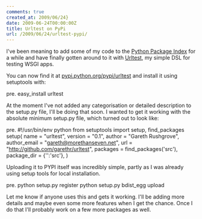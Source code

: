 ```yaml
---
comments: true
created_at: 2009/06/24}
date: 2009-06-24T00:00:00Z
title: Urltest on PyPi
url: /2009/06/24/urltest-pypi/
---
```


I've been meaning to add some of my code to the [Python Package Index](http://pypi.python.org) for a while and have finally gotten around to it with [Urltest](http://github.com/garethr/urltest/tree/master), my simple DSL for testing WSGI apps.

You can now find it at [pypi.python.org/pypi/urltest](http://pypi.python.org/pypi/urltest) and install it using setuptools with:

pre. easy\_install urltest

At the moment I've not added any categorisation or detailed description to the setup.py file, I'll be doing that soon. I wanted to get it working with the absolute minimum setup.py file, which turned out to look like:

pre. \#!/usr/bin/env python
from setuptools import setup, find\_packages
setup(
name = "urltest",
version = "0.1",
author = "Gareth Rushgrove",
author\_email = "gareth@morethanseven.net",
url = "http://github.com/garethr/urltest",
packages = find\_packages('src'),
package\_dir = {'':'src'},
)

Uploading it to PYPI itself was incredibly simple, partly as I was already using setup tools for local installation.

pre. python setup.py register
python setup.py bdist\_egg upload

Let me know if anyone uses this and gets it working. I'll be adding more details and maybe even some more features when I get the chance. Once I do that I'll probably work on a few more packages as well.

